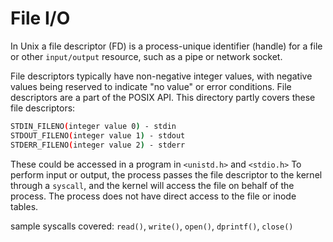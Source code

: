 # File I/O

In Unix a file descriptor (FD) is a process-unique identifier (handle) for a file or other ```input/output``` resource, such as a pipe or network socket.

File descriptors typically have non-negative integer values, with negative values being reserved to indicate "no value" or error conditions.
File descriptors are a part of the POSIX API.
This directory partly covers these file descriptors:

```bash
STDIN_FILENO(integer value 0) - stdin
STDOUT_FILENO(integer value 1) - stdout
STDERR_FILENO(integer value 2) - stderr
```

These could be accessed in a program in ```<unistd.h>``` and ```<stdio.h>```
To perform input or output, the process passes the file descriptor to the kernel through a ```syscall```, and the kernel will access the file on behalf of the process. The process does not have direct access to the file or inode tables.

sample syscalls covered: ```read()```, ```write()```, ```open()```, ```dprintf()```, ```close()```
